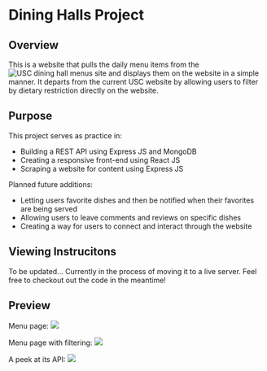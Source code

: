 # Dining Halls Project

## Overview
This is a website that pulls the daily menu items from the ![USC dining hall menus site](http://hospitality.usc.edu/residential-dining-menus/) and displays them on the website in a simple manner.  It departs from the current USC website by allowing users to filter by dietary restriction directly on the website.

## Purpose
This project serves as practice in:
- Building a REST API using Express JS and MongoDB
- Creating a responsive front-end using React JS
- Scraping a website for content using Express JS

Planned future additions:
- Letting users favorite dishes and then be notified when their favorites are being served
- Allowing users to leave comments and reviews on specific dishes
- Creating a way for users to connect and interact through the website

## Viewing Instrucitons
To be updated... Currently in the process of moving it to a live server. Feel free to checkout out the code in the meantime!

## Preview
Menu page:
![](https://cloud.githubusercontent.com/assets/21178976/25574595/b3f0db50-2e04-11e7-84e8-29630fabf2b9.png)

Menu page with filtering:
![](https://cloud.githubusercontent.com/assets/21178976/25574586/ab7327da-2e04-11e7-9cbe-bb693e06b514.png)

A peek at its API:
![](https://cloud.githubusercontent.com/assets/21178976/25574597/b6517044-2e04-11e7-88f4-f0c47c8ccef8.png)
